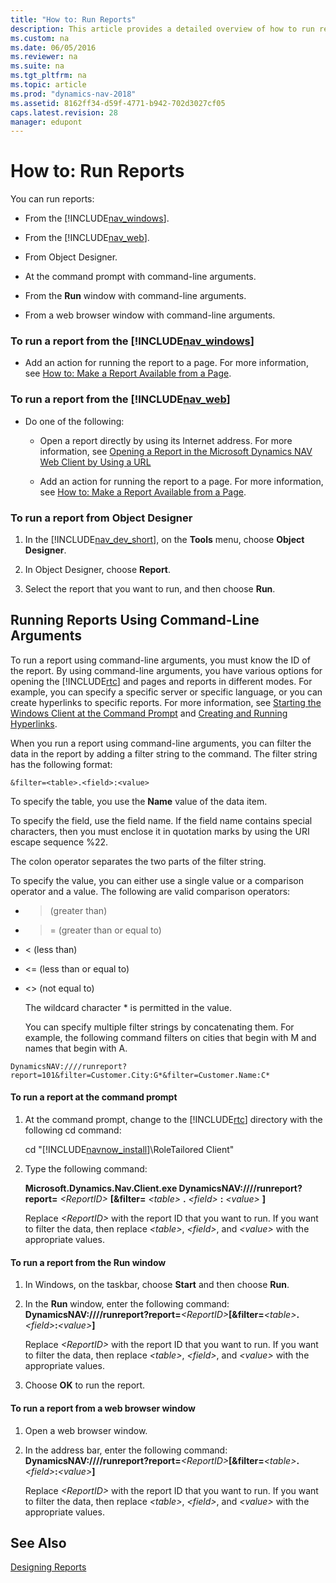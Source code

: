 ```yaml
---
title: "How to: Run Reports"
description: This article provides a detailed overview of how to run reports.
ms.custom: na
ms.date: 06/05/2016
ms.reviewer: na
ms.suite: na
ms.tgt_pltfrm: na
ms.topic: article
ms.prod: "dynamics-nav-2018"
ms.assetid: 8162ff34-d59f-4771-b942-702d3027cf05
caps.latest.revision: 28
manager: edupont
---
```

# How to: Run Reports
You can run reports:  
  
-   From the [!INCLUDE[nav_windows](includes/nav_windows_md.md)].  
  
-   From the [!INCLUDE[nav_web](includes/nav_web_md.md)].  
  
-   From Object Designer.  
  
-   At the command prompt with command-line arguments.  
  
-   From the **Run** window with command-line arguments.  
  
-   From a web browser window with command-line arguments.  
  
### To run a report from the [!INCLUDE[nav_windows](includes/nav_windows_md.md)]  
  
-   Add an action for running the report to a page. For more information, see [How to: Make a Report Available from a Page](How-to--Make-a-Report-Available-from-a-Page.md).  
  
### To run a report from the [!INCLUDE[nav_web](includes/nav_web_md.md)]  
  
-   Do one of the following:  
  
    -   Open a report directly by using its Internet address. For more information, see [Opening a Report in the Microsoft Dynamics NAV Web Client by Using a URL](Opening-a-Report-in-the-Microsoft-Dynamics-NAV-Web-Client-by-Using-a-URL.md)  
  
    -   Add an action for running the report to a page. For more information, see [How to: Make a Report Available from a Page](How-to--Make-a-Report-Available-from-a-Page.md).  
  
### To run a report from Object Designer  
  
1.  In the [!INCLUDE[nav_dev_short](includes/nav_dev_short_md.md)], on the **Tools** menu, choose **Object Designer**.  
  
2.  In Object Designer, choose **Report**.  
  
3.  Select the report that you want to run, and then choose **Run**.  
  
## Running Reports Using Command-Line Arguments  
 To run a report using command-line arguments, you must know the ID of the report. By using command-line arguments, you have various options for opening the [!INCLUDE[rtc](includes/rtc_md.md)] and pages and reports in different modes. For example, you can specify a specific server or specific language, or you can create hyperlinks to specific reports. For more information, see [Starting the Windows Client at the Command Prompt](Starting-the-Windows-Client-at-the-Command-Prompt.md) and [Creating and Running Hyperlinks](Creating-and-Running-Hyperlinks.md).  
  
 When you run a report using command-line arguments, you can filter the data in the report by adding a filter string to the command. The filter string has the following format:  
  
```  
&filter=<table>.<field>:<value>  
```  
  
 To specify the table, you use the **Name** value of the data item.  
  
 To specify the field, use the field name. If the field name contains special characters, then you must enclose it in quotation marks by using the URI escape sequence %22.  
  
 The colon operator separates the two parts of the filter string.  
  
 To specify the value, you can either use a single value or a comparison operator and a value. The following are valid comparison operators:  
  
- > \(greater than\)  
  
- >= \(greater than or equal to\)  
  
- \< \(less than\)  
  
- \<= \(less than or equal to\)  
  
- \<> \(not equal to\)  
  
  The wildcard character \* is permitted in the value.  
  
  You can specify multiple filter strings by concatenating them. For example, the following command filters on cities that begin with M and names that begin with A.  
  
```  
DynamicsNAV:////runreport?report=101&filter=Customer.City:G*&filter=Customer.Name:C*  
```  
  
#### To run a report at the command prompt  
  
1.  At the command prompt, change to the [!INCLUDE[rtc](includes/rtc_md.md)] directory with the following cd command:  
  
     cd "[!INCLUDE[navnow_install](includes/navnow_install_md.md)]\\RoleTailored Client"  
  
2.  Type the following command:  
  
     **Microsoft.Dynamics.Nav.Client.exe DynamicsNAV:////runreport?report=** *\<ReportID>* **\[&filter=** *\<table>* **.** *\<field>* **:** *\<value>* **\]**  
  
     Replace *\<ReportID>* with the report ID that you want to run. If you want to filter the data, then replace *\<table>*, *\<field>*, and *\<value>* with the appropriate values.  
  
#### To run a report from the Run window  
  
1.  In Windows, on the taskbar, choose **Start** and then choose **Run**.  
  
2.  In the **Run** window, enter the following command: **DynamicsNAV:////runreport?report=***\<ReportID>***\[&filter=***\<table>***.***\<field>***:***\<value>***\]**  
  
     Replace *\<ReportID>* with the report ID that you want to run. If you want to filter the data, then replace *\<table>*, *\<field>*, and *\<value>* with the appropriate values.  
  
3.  Choose **OK** to run the report.  
  
#### To run a report from a web browser window  
  
1.  Open a web browser window.  
  
2.  In the address bar, enter the following command: **DynamicsNAV:////runreport?report=***\<ReportID>***\[&filter=***\<table>***.***\<field>***:***\<value>***\]**  
  
     Replace *\<ReportID>* with the report ID that you want to run. If you want to filter the data, then replace *\<table>*, *\<field>*, and *\<value>* with the appropriate values.  
  
## See Also  
 [Designing Reports](Designing-Reports.md)